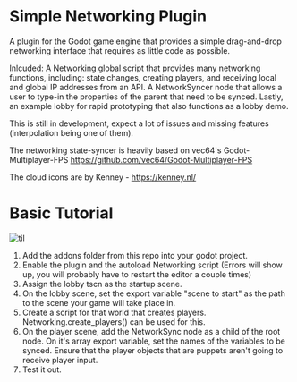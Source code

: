 # Simple Networking Plugin
A plugin for the Godot game engine that provides a simple drag-and-drop networking interface that requires as little code as possible.

Inlcuded: 
A Networking global script that provides many networking functions, including: state changes, creating players, and receiving local and global IP addresses from an API.
A NetworkSyncer node that allows a user to type-in the properties of the parent that need to be synced. Lastly, an example lobby for rapid prototyping that also functions as a lobby demo.

This is still in development, expect a lot of issues and missing features (interpolation being one of them).

The networking state-syncer is heavily based on vec64's Godot-Multiplayer-FPS https://github.com/vec64/Godot-Multiplayer-FPS

The cloud icons are by Kenney - https://kenney.nl/

# Basic Tutorial

![til](https://github.com/likeich/Godot-Simple-Networking-Plugin/blob/main/preview.gif?raw=true)

1. Add the addons folder from this repo into your godot project.
2. Enable the plugin and the autoload Networking script (Errors will show up, you will probably have to restart the editor a couple times)
3. Assign the lobby tscn as the startup scene.
4. On the lobby scene, set the export variable "scene to start" as the path to the scene your game will take place in.
5. Create a script for that world that creates players. Networking.create_players() can be used for this.
6. On the player scene, add the NetworkSync node as a child of the root node. On it's array export variable, set the names of the variables to be synced. Ensure that the player objects that are puppets aren't going to receive player input.
7. Test it out.
